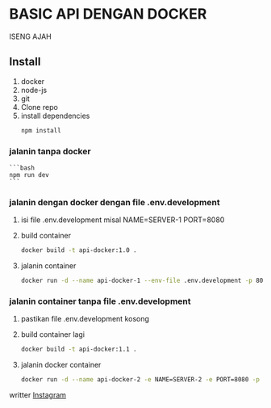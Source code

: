 # BASIC API DENGAN DOCKER
ISENG AJAH

## Install
 1. docker
 2. node-js
 3. git
 4. Clone repo
 5. install dependencies
    ```bash
    npm install
    ```

 ### jalanin tanpa docker 
 
    ```bash
    npm run dev
    ```

 ### jalanin dengan docker dengan file .env.development
 1. isi file .env.development misal NAME=SERVER-1 PORT=8080
 2. build container
    ```bash
    docker build -t api-docker:1.0 .
    ```

 3. jalanin container
    ```bash
    docker run -d --name api-docker-1 --env-file .env.development -p 8081:8080 api-docker:1.0
    ```

 ### jalanin container tanpa file .env.development
 1. pastikan file .env.development kosong
 2. build container lagi
    ```bash
    docker build -t api-docker:1.1 .
    ```

 3. jalanin docker container
    ```bash
    docker run -d --name api-docker-2 -e NAME=SERVER-2 -e PORT=8080 -p 8082:8080 api-docker:1.1
    ```

writter
[Instagram](https://www.instagram.com/bimaaxt)

